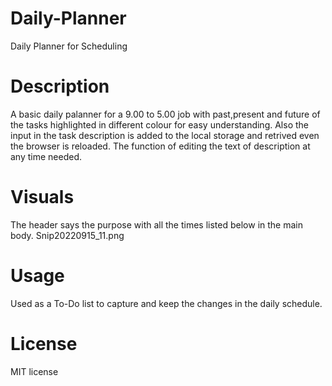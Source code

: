 # Daily-Planner
Daily Planner for Scheduling
# Description
A basic daily palanner for a 9.00 to 5.00 job with past,present and future of the tasks highlighted in different colour for easy understanding. Also the input in the task description is added to the local storage and retrived even the browser is reloaded. The function of editing the text of description at any time needed.
# Visuals
The header says the purpose with all the times listed below in the main body.
Snip20220915_11.png
# Usage
Used as a To-Do list to capture and keep the changes in the daily schedule.
# License
MIT license
